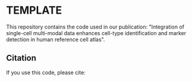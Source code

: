 # TEMPLATE
This repository contains the code used in our publication: "Integration of single-cell multi-modal data enhances cell-type identification and marker detection in human reference cell atlas".

## Citation
If you use this code, please cite: